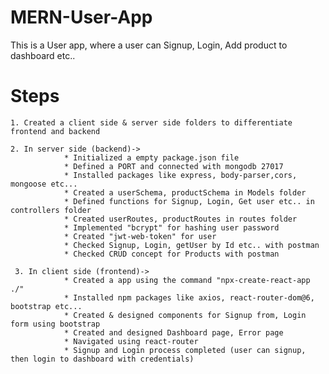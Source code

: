 # MERN-User-App
This is a User app, where a user can Signup, Login, Add product to dashboard etc.. 
# Steps
    1. Created a client side & server side folders to differentiate frontend and backend
    
    2. In server side (backend)-> 
                * Initialized a empty package.json file
                * Defined a PORT and connected with mongodb 27017
                * Installed packages like express, body-parser,cors, mongoose etc...
                * Created a userSchema, productSchema in Models folder
                * Defined functions for Signup, Login, Get user etc.. in controllers folder
                * Created userRoutes, productRoutes in routes folder
                * Implemented "bcrypt" for hashing user password
                * Created "jwt-web-token" for user
                * Checked Signup, Login, getUser by Id etc.. with postman
                * Checked CRUD concept for Products with postman
                
     3. In client side (frontend)->
                * Created a app using the command "npx-create-react-app ./"
                * Installed npm packages like axios, react-router-dom@6, bootstrap etc...
                * Created & designed components for Signup from, Login form using bootstrap
                * Created and designed Dashboard page, Error page 
                * Navigated using react-router
                * Signup and Login process completed (user can signup, then login to dashboard with credentials)
                
                
